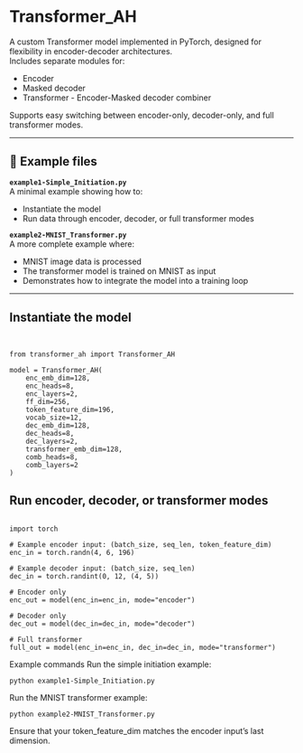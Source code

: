 # Transformer_AH

A custom Transformer model implemented in PyTorch, designed for flexibility in encoder-decoder architectures.  
Includes separate modules for:
- Encoder
- Masked decoder
- Transformer - Encoder-Masked decoder combiner

Supports easy switching between encoder-only, decoder-only, and full transformer modes.

---

## 📂 Example files

**`example1-Simple_Initiation.py`**  
A minimal example showing how to:
- Instantiate the model
- Run data through encoder, decoder, or full transformer modes

**`example2-MNIST_Transformer.py`**  
A more complete example where:
- MNIST image data is processed
- The transformer model is trained on MNIST as input
- Demonstrates how to integrate the model into a training loop

---

## Instantiate the model

```


from transformer_ah import Transformer_AH

model = Transformer_AH(
    enc_emb_dim=128,
    enc_heads=8,
    enc_layers=2,
    ff_dim=256,
    token_feature_dim=196,
    vocab_size=12,
    dec_emb_dim=128,
    dec_heads=8,
    dec_layers=2,
    transformer_emb_dim=128,
    comb_heads=8,
    comb_layers=2
)

```



## Run encoder, decoder, or transformer modes

```

import torch

# Example encoder input: (batch_size, seq_len, token_feature_dim)
enc_in = torch.randn(4, 6, 196)

# Example decoder input: (batch_size, seq_len)
dec_in = torch.randint(0, 12, (4, 5))

# Encoder only
enc_out = model(enc_in=enc_in, mode="encoder")

# Decoder only
dec_out = model(dec_in=dec_in, mode="decoder")

# Full transformer
full_out = model(enc_in=enc_in, dec_in=dec_in, mode="transformer")

```


Example commands
Run the simple initiation example:

```
python example1-Simple_Initiation.py
```

Run the MNIST transformer example:

```
python example2-MNIST_Transformer.py
```

Ensure that your token_feature_dim matches the encoder input’s last dimension. 
